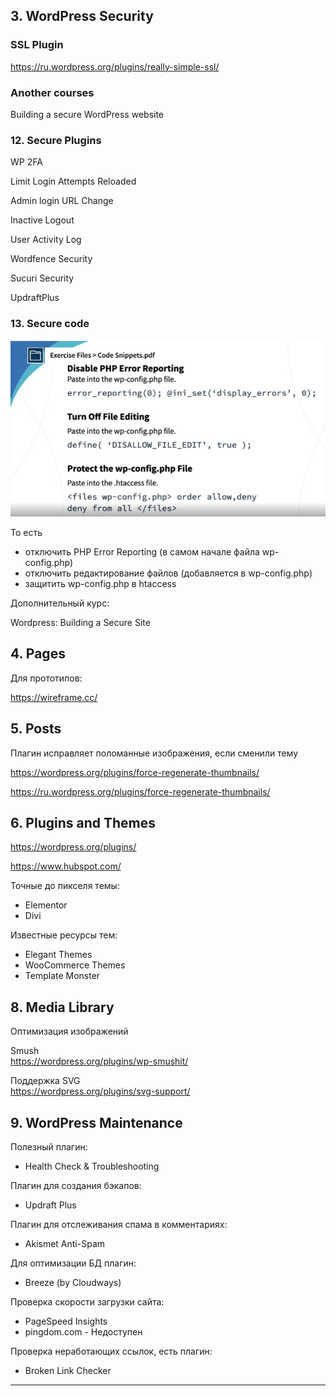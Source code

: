 ## 3. WordPress Security

### SSL Plugin

https://ru.wordpress.org/plugins/really-simple-ssl/

### Another courses

Building a secure WordPress website

### 12. Secure Plugins

WP 2FA

Limit Login Attempts Reloaded

Admin login URL Change

Inactive Logout

User Activity Log

Wordfence Security

Sucuri Security

UpdraftPlus

### 13. Secure code

<img src="img/code-snippets.jpg" alt="drawing" width="600"/>

То есть 
- отключить PHP Error Reporting (в самом начале файла wp-config.php) 
- отключить редактирование файлов (добавляется в wp-config.php) 
- защитить wp-config.php в htaccess

Дополнительный курс:

Wordpress: Building a Secure Site

## 4. Pages

Для прототипов:

https://wireframe.cc/

## 5. Posts

Плагин исправляет поломанные изображения, если сменили тему

https://wordpress.org/plugins/force-regenerate-thumbnails/

https://ru.wordpress.org/plugins/force-regenerate-thumbnails/

## 6. Plugins and Themes

https://wordpress.org/plugins/

https://www.hubspot.com/

Точные до пикселя темы:  

- Elementor
- Divi

Известные ресурсы тем:  

- Elegant Themes
- WooCommerce Themes
- Template Monster

## 8. Media Library

Оптимизация изображений

Smush  
https://wordpress.org/plugins/wp-smushit/

Поддержка SVG  
https://wordpress.org/plugins/svg-support/

## 9. WordPress Maintenance

Полезный плагин:

- Health Check & Troubleshooting

Плагин для создания бэкапов:

- Updraft Plus

Плагин для отслеживания спама в комментариях:

- Akismet Anti-Spam

Для оптимизации БД плагин:

- Breeze (by Cloudways)

Проверка скорости загрузки сайта:

- PageSpeed Insights
- pingdom.com - Недоступен

Проверка неработающих ссылок, есть плагин:

- Broken Link Checker

---



